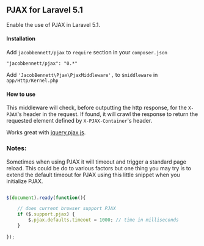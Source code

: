 ## PJAX for Laravel 5.1

Enable the use of PJAX in Laravel 5.1.

#### Installation

Add `jacobbennett/pjax` to `require` section in your `composer.json`

	"jacobbennett/pjax": "0.*"

Add `'JacobBennett\Pjax\PjaxMiddleware',` to `$middleware` in `app/Http/Kernel.php`

#### How to use

This middleware will check, before outputting the http response, for the `X-PJAX`'s 
header in the request. If found, it will crawl the response to return the requested 
element defined by `X-PJAX-Container`'s header.

Works great with [jquery.pjax.js](https://github.com/defunkt/jquery-pjax).

### Notes:

Sometimes when using PJAX it will timeout and trigger a standard page reload. This could be do to various factors but one thing you may try is to extend the default timeout for PJAX using this little snippet when you initialize PJAX.

```js

$(document).ready(function(){

    // does current browser support PJAX
    if ($.support.pjax) {
    	$.pjax.defaults.timeout = 1000; // time in milliseconds
    }
    
});

```
